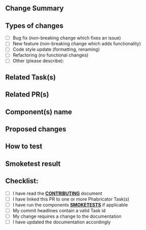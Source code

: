 <!-- All PR should follow this template to allow a clean and transparent review -->
<!-- Text placed between these delimiters is considered a comment and is not rendered -->

## Change Summary
<!--- Provide a general summary of your changes in the Title above -->

## Types of changes
<!---
What types of changes does your code introduce? Put an 'x' in all the boxes that apply.
NOTE: Markdown requires no leading or trailing whitespace inside the [ ] for checking
the box, please use [x]
-->
- [ ] Bug fix (non-breaking change which fixes an issue)
- [ ] New feature (non-breaking change which adds functionality)
- [ ] Code style update (formatting, renaming)
- [ ] Refactoring (no functional changes)
- [ ] Other (please describe):

## Related Task(s)
<!-- optional: Link to related other tasks on Phabricator. -->
<!-- * https://vyos.dev/Txxxx -->

## Related PR(s)
<!-- Link here any PRs in other repositories that are required by this PR -->

## Component(s) name
<!-- A rather incomplete list of components: ethernet, wireguard, bgp, mpls, ldp, l2tp, dhcp ... -->

## Proposed changes
<!--- Describe your changes in detail -->

## How to test
<!---
Please describe in detail how you tested your changes. Include details of your testing
environment, and the tests you ran. When pasting configs, logs, shell output, backtraces,
and other large chunks of text, surround this text with triple backtics
```
like this
```
-->

## Smoketest result
<!-- Provide the output of the smoketest
```
$ /usr/libexec/vyos/tests/smoke/cli/test_xxx_feature.py
test_01_simple_options (__main__.TestFeature.test_01_simple_options) ... ok
```
-->

## Checklist:
<!--- Go over all the following points, and put an `x` in all the boxes that apply. -->
<!--- If you're unsure about any of these, don't hesitate to ask. We're here to help! -->
<!--- The entire development process is outlined here: https://docs.vyos.io/en/latest/contributing/development.html -->
- [ ] I have read the [**CONTRIBUTING**](https://github.com/vyos/vyos-1x/blob/current/CONTRIBUTING.md) document
- [ ] I have linked this PR to one or more Phabricator Task(s)
- [ ] I have run the components [**SMOKETESTS**](https://github.com/vyos/vyos-1x/tree/current/smoketest/scripts/cli) if applicable
- [ ] My commit headlines contain a valid Task id
- [ ] My change requires a change to the documentation
- [ ] I have updated the documentation accordingly
